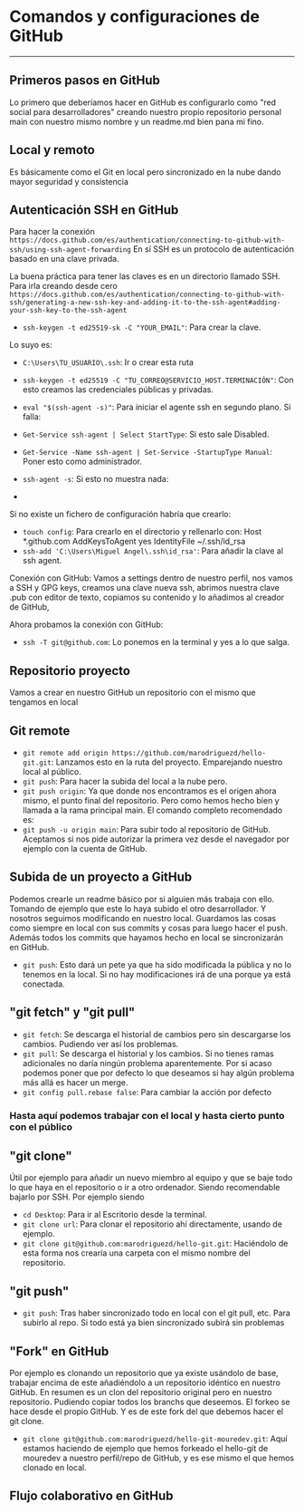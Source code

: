 # Comandos y configuraciones de GitHub

---

## Primeros pasos en GitHub

Lo primero que deberíamos hacer en GitHub es configurarlo como "red social para desarrolladores" creando nuestro propio repositorio personal main con nuestro mismo nombre y un readme.md bien pana mi fino.

## Local y remoto

Es básicamente como el Git en local pero sincronizado en la nube dando mayor seguridad y consistencia

## Autenticación SSH en GitHub

Para hacer la conexión `https://docs.github.com/es/authentication/connecting-to-github-with-ssh/using-ssh-agent-forwarding`
En sí SSH es un protocolo de autenticación basado en una clave privada.

La buena práctica para tener las claves es en un directorio llamado SSH.
Para irla creando desde cero `https://docs.github.com/es/authentication/connecting-to-github-with-ssh/generating-a-new-ssh-key-and-adding-it-to-the-ssh-agent#adding-your-ssh-key-to-the-ssh-agent`

- `ssh-keygen -t ed25519-sk -C "YOUR_EMAIL"`: Para crear la clave.

Lo suyo es:
- `C:\Users\TU_USUARIO\.ssh`: Ir o crear esta ruta
- `ssh-keygen -t ed25519 -C "TU_CORREO@SERVICIO_HOST.TERMINACIÓN"`: Con esto creamos las credenciales públicas y privadas.
  
- `eval "$(ssh-agent -s)"`: Para iniciar el agente ssh en segundo plano.
Si falla:
- `Get-Service ssh-agent | Select StartType`: Si esto sale Disabled.
- `Get-Service -Name ssh-agent | Set-Service -StartupType Manual`: Poner esto como administrador.
- `ssh-agent -s`: Si esto no muestra nada:
- 

Si no existe un fichero de configuración habría que crearlo:
- `touch config`: Para crearlo en el directorio y rellenarlo con: Host *.github.com
	AddKeysToAgent yes
	IdentityFile ~/.ssh/id_rsa
- `ssh-add 'C:\Users\Miguel Angel\.ssh\id_rsa'`: Para añadir la clave al ssh agent.

Conexión con GitHub:
Vamos a settings dentro de nuestro perfil, nos vamos a SSH y GPG keys, creamos una clave nueva ssh, abrimos nuestra clave .pub con editor de texto, copiamos su contenido y lo añadimos al creador de GitHub, 

Ahora probamos la conexión con GitHub:
- `ssh -T git@github.com`: Lo ponemos en la terminal y yes a lo que salga.

## Repositorio proyecto

Vamos a crear en nuestro GitHub un repositorio con el mismo que tengamos en local

## Git remote

- `git remote add origin https://github.com/marodriguezd/hello-git.git`: Lanzamos esto en la ruta del proyecto. Emparejando nuestro local al público.
- `git push`: Para hacer la subida del local a la nube pero.
- `git push origin`: Ya que donde nos encontramos es el origen ahora mismo, el punto final del repositorio. Pero como hemos hecho bien y llamada a la rama principal main. El comando completo recomendado es:
- `git push -u origin main`: Para subir todo al repositorio de GitHub. Aceptamos si nos pide autorizar la primera vez desde el navegador por ejemplo con la cuenta de GitHub.

## Subida de un proyecto a GitHub

Podemos crearle un readme básico por si alguien más trabaja con ello. Tomando de ejemplo que este lo haya subido el otro desarrollador.
Y nosotros seguimos modificando en nuestro local.
Guardamos las cosas como siempre en local con sus commits y cosas para luego hacer el push. Además todos los commits que hayamos hecho en local se sincronizarán en GitHub.
- `git push`: Esto dará un pete ya que ha sido modificada la pública y no lo tenemos en la local. Si no hay modificaciones irá de una porque ya está conectada.

## "git fetch" y "git pull"

- `git fetch`: Se descarga el historial de cambios pero sin descargarse los cambios. Pudiendo ver así los problemas.
- `git pull`: Se descarga el historial y los cambios. Si no tienes ramas adicionales no daría ningún problema aparentemente.
Por si acaso podemos poner que por defecto lo que deseamos si hay algún problema más allá es hacer un merge.
- `git config pull.rebase false`: Para cambiar la acción por defecto

### Hasta aquí podemos trabajar con el local y hasta cierto punto con el público

## "git clone"

Útil por ejemplo para añadir un nuevo miembro al equipo y que se baje todo lo que haya en el repositorio o ir a otro ordenador. Siendo recomendable bajarlo por SSH. Por ejemplo siendo

- `cd Desktop`: Para ir al Escritorio desde la terminal.
- `git clone url`: Para clonar el repositorio ahí directamente, usando de ejemplo.
- `git clone git@github.com:marodriguezd/hello-git.git`: Haciéndolo de esta forma nos crearía una carpeta con el mismo nombre del repositorio.

## "git push"

- `git push`: Tras haber sincronizado todo en local con el git pull, etc. Para subirlo al repo. Si todo está ya bien sincronizado subirá sin problemas

## "Fork" en GitHub

Por ejemplo es clonando un repositorio que ya existe usándolo de base, trabajar encima de este añadiéndolo a un repositorio idéntico en nuestro GitHub. En resumen es un clon del repositorio original pero en nuestro repositorio. Pudiendo copiar todos los branchs que deseemos. El forkeo se hace desde el propio GitHub. Y es de este fork del que debemos hacer el git clone.

- `git clone git@github.com:marodriguezd/hello-git-mouredev.git`: Aquí estamos haciendo de ejemplo que hemos forkeado el hello-git de mouredev a nuestro perfil/repo de GitHub, y es ese mismo el que hemos clonado en local.

## Flujo colaborativo en GitHub